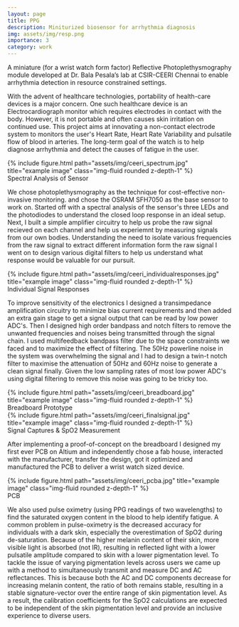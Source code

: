 ```yaml
---
layout: page
title: PPG
description: Miniturized biosensor for arrhythmia diagnosis
img: assets/img/resp.png
importance: 3
category: work
---
```


A miniature (for a wrist watch form factor) Reflective Photoplethysmography module developed at Dr. Bala Pesala’s lab at CSIR-CEERI Chennai to enable arrhythmia detection in resource constrained settings.

With the advent of healthcare technologies, portability of health-care devices is a major concern. One such healthcare device is an Electrocardiograph monitor which requires electrodes in contact with the body. However, it is not portable and often causes skin irritation on continued use. This project aims at innovating a non-contact electrode system to monitors the user's Heart Rate, Heart Rate Variability and pulsatile flow of blood in arteries. The long-term goal of the watch is to help diagnose arrhythmia and detect the causes of fatigue in the user. 

<div class="img">
        {% include figure.html path="assets/img/ceeri_spectrum.jpg" title="example image" class="img-fluid rounded z-depth-1" %}
</div>
<div class="caption">
    Spectral Analysis of Sensor
</div>

We chose photoplethysmography as the technique for cost-effective non-invasive monitoring. and chose the OSRAM SFH7050 as the base sensor to work on. Started off with a spectral analysis of the sensor's three LEDs and the photodiodes to understand the closed loop response in an ideal setup. Next, I built a simple amplifier circuitry to help us probe the raw signal recieved on each channel and help us experiemnt by measuring signals from our own bodies. Understanding the need to isolate various frequencies from the raw signal to extract different information form the raw signal I went on to design various digital filters to help us understand what response would be valuable for our pursuit.

<div class="img">
        {% include figure.html path="assets/img/ceeri_individualresponses.jpg" title="example image" class="img-fluid rounded z-depth-1" %}
</div>
<div class="caption">
    Individual Signal Responses
</div>

To improve sensitivity of the electronics I designed a transimpedance amplification circuitry to minimize bias current requirements and then added an extra gain stage to get a signal output that can be read by low power ADC's. Then I designed high order bandpass and notch filters to remove the unwanted frequencies and noises being transmitted through the signal chain. I used multifeedback bandpass filter due to the space constraints we faced and to maximize the effect of filtering. The 50Hz powerline noise in the system was overwhelming the signal and I had to design a twin-t notch filter to maximise the attenuation of 50Hz and 60Hz noise to generate a clean signal finally. Given the low sampling rates of most low power ADC's using digital filtering to remove this noise was going to be tricky too. 

<div class="img">
        {% include figure.html path="assets/img/ceeri_breadboard.jpg" title="example image" class="img-fluid rounded z-depth-1" %}
</div>
<div class="caption">
    Breadboard Prototype
</div>

<div class="img">
        {% include figure.html path="assets/img/ceeri_finalsignal.jpg" title="example image" class="img-fluid rounded z-depth-1" %}
</div>
<div class="caption">
    Signal Captures & SpO2 Measurement
</div>

After implementing a proof-of-concept on the breadboard I designed my first ever PCB on Altium and independently chose a fab house, interacted with the manufacturer, transfer the design, got it optimized and manufactured the PCB to deliver a wrist watch sized device.

<div class="img">
        {% include figure.html path="assets/img/ceeri_pcba.jpg" title="example image" class="img-fluid rounded z-depth-1" %}
</div>
<div class="caption">
    PCB
</div>

We also used pulse oximetry (using PPG readings of two wavelengths) to find the saturated oxygen content in the blood to help identify fatigue. A common problem in pulse-oximetry is the decreased accuracy for individuals with a dark skin, especially the overestimation of SpO2 during de-saturation. Because of the higher melanin content of their skin, more visible light is absorbed (not IR), resulting in reflected light with a lower pulsatile amplitude compared to skin with a lower pigmentation level. To tackle the issue of varying pigmentation levels across users we came up with a method to simultaneously transmit and measure DC and AC reflectances. This is because both the AC and DC components decrease for increasing melanin content, the ratio of both remains stable, resulting in a stable signature-vector over the entire range of skin pigmentation level. As a result, the calibration coefficients for the SpO2 calculations are expected to be independent of the skin pigmentation level and provide an inclusive experience to diverse users.